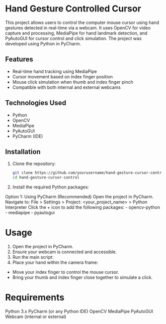 # Hand Gesture Controlled Cursor

This project allows users to control the computer mouse cursor using hand gestures detected in real-time via a webcam. It uses OpenCV for video capture and processing, MediaPipe for hand landmark detection, and PyAutoGUI for cursor control and click simulation. The project was developed using Python in PyCharm.

## Features

- Real-time hand tracking using MediaPipe
- Cursor movement based on index finger position
- Mouse click simulation when thumb and index finger pinch
- Compatible with both internal and external webcams

## Technologies Used

- Python
- OpenCV
- MediaPipe
- PyAutoGUI
- PyCharm (IDE)

## Installation

1. Clone the repository:
   ```bash
   git clone https://github.com/yourusername/hand-gesture-cursor-control.git
   cd hand-gesture-cursor-control
   
2. Install the required Python packages:

Option 1: Using PyCharm (Recommended)
         Open the project in PyCharm.
         Navigate to:
             File > Settings > Project: <your_project_name> > Python Interpreter
         Click the + icon to add the following packages:
           - opencv-python
           - mediapipe 
           - pyautogui
# Usage
1. Open the project in PyCharm.
2. Ensure your webcam is connected and accessible.
3. Run the main script:
4. Place your hand within the camera frame:
- Move your index finger to control the mouse cursor.
- Bring your thumb and index finger close together to simulate a click.

# Requirements
Python 3.x
PyCharm (or any Python IDE)
OpenCV
MediaPipe
PyAutoGUI
Webcam (internal or external)

